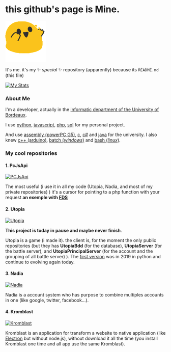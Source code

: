 # this github's page is Mine.

![MEGA HAPPY STONKS](https://github.com/MisterMine01/MisterMine01/blob/main/happy.gif?raw=true)

It's me. it's my ✨ _special_ ✨ repository (apparently) because its `README.md` (this file)

[![My Stats](https://github-readme-stats.vercel.app/api?username=MisterMine01&count_private=true&show_icons=true&theme=radical)](https://github.com/anuraghazra/github-readme-stats)


### About Me

I'm a developer, actually in the [informatic department of the University of Bordeaux](https://www.iut.u-bordeaux.fr/info/).

I use [python](https://www.python.org/), [javascript](https://developer.mozilla.org/en-US/docs/Web/JavaScript), [php](https://www.php.net/), [sql](https://en.wikipedia.org/wiki/SQL) for my personal project.

And use [assembly (powerPC G5)](https://en.wikipedia.org/wiki/Power_Mac_G5), [c](https://en.wikipedia.org/wiki/C_(programming_language)), [c#](https://docs.microsoft.com/en-us/dotnet/csharp/tour-of-csharp/) and [java](https://www.java.com/en/) for the university. I also knew [c++ (arduino)](https://en.wikipedia.org/wiki/C%2B%2B), [batch (*windows*)](https://en.wikipedia.org/wiki/Batch_file) and [bash (*linux*)](https://en.wikipedia.org/wiki/Bash_(Unix_shell)).

### My cool repositories

#### 1. PcJsApi

[![PCJsApi](https://github-readme-stats.vercel.app/api/pin/?username=MisterMine01&repo=PCJsApi&theme=radical)](https://github.com/MisterMine01/PCJsApi)

The most useful (i use it in all my code (Utopia, Nadia, and most of my private repositories) ) it's a cursor for pointing to a php function with your request **an exemple with [FDS](https://github.com/MisterMine01/FDS)**

#### 2. Utopia

[![Utopia](https://github-readme-stats.vercel.app/api/pin/?username=MisterMine01&repo=UtopiaClient&theme=radical)](https://github.com/MisterMine01/UtopiaClient)

**This project is today in pause and maybe never finish**.

Utopia is a game (i made it). the client is, for the moment the only public repositories (but they has **UtopiaBdd** (for the database), **UtopiaServer** (for the battle server), and **UtopiaPrincipalServer** (for the account and the grouping of all battle server) ). The [first version](https://github.com/MisterMine01/PyUtopiaClient/tree/Beta-0.1) was in 2019 in python and continue to evolving again today.

#### 3. Nadia

[![Nadia](https://github-readme-stats.vercel.app/api/pin/?username=MisterMine01&repo=ProjectNadia&theme=radical)](https://github.com/MisterMine01/ProjectNadia)

Nadia is a account system who has purpose to combine multiples accounts in one (like google, twitter, facebook...). 

#### 4. Kromblast

[![Kromblast](https://github-readme-stats.vercel.app/api/pin/?username=MisterMine01&repo=Kromblastcpp&theme=radical)](https://github.com/MisterMine01/Kromblastcpp)

Kromblast is an application for transform a website to native application (like [Electron](https://www.electronjs.org/) but without node.js), without download it all the time (you install Kromblast one time and all app use the same Kromblast).